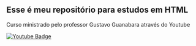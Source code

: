 ## Esse é meu repositório para estudos em HTML
Curso ministrado pelo professor Gustavo Guanabara através do Youtube

[![Youtube Badge](https://www.youtube.com/watch?v=Ejkb_YpuHWs&list=PLHz_AreHm4dkZ9-atkcmcBaMZdmLHft8n)](https://www.youtube.com/c/CursoemV%C3%ADdeo)
